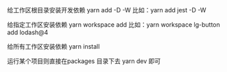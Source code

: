 给工作区根目录安装开发依赖
yarn add <package> -D -W
比如：yarn add jest -D -W

给指定工作区安装依赖
yarn workspace <workspace-name> add <package>
比如：yarn workspace lg-button add lodash@4

给所有工作区安装依赖
yarn install

运行某个项目则直接在packages 目录下去 yarn dev 即可
